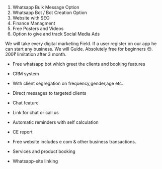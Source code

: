 1. Whatsapp Bulk Message Option
2. Whatsapp Bot / Bot Creation Option
3. Website with SEO
4. Finance Managment 
5. Free Posters and Videos
6. Option to give and track Social Media Ads

We will take every digital marketing Field. If a user register on our app he can start any business. We will Guide. Absolutely free for beginners 😌. 200₹ limitation after 3 month.

- Free whatsapp bot which greet the clients and booking features
    
- CRM system 
    
- With client segregation on frequency,gender,age etc. 
    
- Direct messages to targeted clients
    
- Chat feature
    
- Link for chat or call us
    
- Automatic reminders with self calculation
    
- CE report
    
- Free website includes e com & other business transactions.
    
- Services and product booking

- Whatsapp-site linking
    